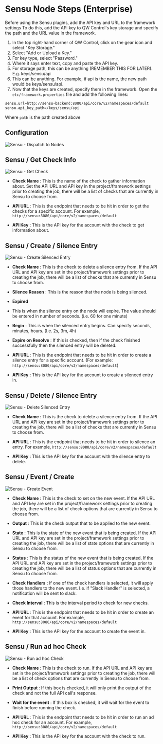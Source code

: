 # Sensu Node Steps (Enterprise)

Before using the Sensu plugins, add the API key and URL to the framework settings To do this, add the API key to QW Control's key storage and specify the path and the URL value in the framework.

1. In the top right-hand corner of QW Control, click on the gear icon and select "Key Storage."
2. Select "Add or Upload a Key."
3. For key type, select "Password."
4. Where it says enter text, copy and paste the API key.
5. For storage path, this can be anything (REMEMBER THIS FOR LATER). E.g. keys/sensu/api
6. This can be anything. For example, if  api is the name, the new path would be keys/sensu/api.
7. Now that the keys are created, specify them in the framework. Open the `etc/framework.properties` file and add the following lines:
```bash
sensu.url=http://sensu-backend:8080/api/core/v2/namespaces/default
sensu.api_key_path=/keys/sensu/api
```
Where `path` is the path created above

## Configuration

![Sensu - Dispatch to Nodes](~@assets/img/datadog-dispatch.png)

## Sensu / Get Check Info

![Sensu - Get Check](~@assets/img/sensu-get-check.png)

- **Check Name**
: This is the name of the check to gather information about. Set the API URL and API key in the project/framework settings prior to creating the job, there will be a list of checks that are currently in Sensu to choose from.

- **API URL**
: This is the endpoint that needs to be hit in order to get the checks for a specific account. For example, `http://sensu:8080/api/core/v2/namespaces/default`

- **API Key**
: This is the API key for the account with the check to get information about.

## Sensu / Create / Silence Entry

![Sensu - Create Silenced Entry](~@assets/img/sensu-create-silenced.png)

- **Check Name**
: This is the check to delete a silence entry from. If the API URL and API key are set in the project/framework settings prior to creating the job, there will be a list of checks that are currently in Sensu to choose from.

- **Silence Reason**
: This is the reason that the node is being silenced.

- **Expired**
- This is when the silence entry on the node will expire. The value should be entered in number of seconds. (i.e. 60 for one minute)

- **Begin**
: This is when the silenced entry begins. Can specify seconds, minutes, hours. (I.e. 2s, 3m, 4h)

- **Expire on Resolve**
: If this is checked, then if the check finished successfully then the silenced entry will be deleted.

- **API URL**
: This is the endpoint that needs to be hit in order to create a silence entry for a specific account. (For example: `http://sensu:8080/api/core/v2/namespaces/default`)

- **API Key**
: This is the API key for the account to create a silenced entry in.

## Sensu / Delete / Silence Entry

![Sensu - Delete Silenced Entry](~@assets/img/sensu-delete-silenced.png)

- **Check Name**
: This is the check to delete a silence entry from. If the API URL and API key are set in the project/framework settings prior to creating the job, there will be a list of checks that are currently in Sensu to choose from.

- **API URL**
: This is the endpoint that needs to be hit in order to silence an entry. For example, `http://sensu:8080/api/core/v2/namespaces/default`

- **API Key**
: This is the API key for the account with the silence entry to delete.

## Sensu / Event / Create

![Sensu - Create Event](~@assets/img/sensu-create-event.png)

- **Check Name**
: This is the check to set on the new event. If the API URL and API key are set in the project/framework settings prior to creating the job, there will be a list of check options that are currently in Sensu to choose from.

- **Output**
: This is the check output that to be applied to the new event.

- **State**
: This is the state of the new event that is being created. If the API URL and API key are set in the project/framework settings prior to creating the job, there will be a list of state options that are currently in Sensu to choose from.

- **Status**
: This is the status of the new event that is being created. If the API URL and API key are set in the project/framework settings prior to creating the job, there will be a list of status options that are currently in Sensu to choose from.

- **Check Handlers**
: If one of the check handlers is selected, it will apply those handlers to the new event. I.e. if  "Slack Handler" is selected, a notification will be sent to slack.

- **Check Interval**
: This is the interval period to check for new checks.

- **API URL**
: This is the endpoint that needs to be hit in order to create an event for that account. For example, `http://sensu:8080/api/core/v2/namespaces/default`

- **API Key**
: This is the API key for the account to create the event in.

## Sensu / Run ad hoc Check

![Sensu - Run ad hoc Check](~@assets/img/sensu-ad-hoc.png)

- **Check Name**
: This is the check to run. If the API URL and API key are set in the project/framework settings prior to creating the job, there will be a list of check options that are currently in Sensu to choose from.

- **Print Output**
: If this box is checked, it will only print the output of the check and not the full API call's response.

- **Wait for the event**
: If this box is checked, it will wait for the event to finish before running the check.

- **API URL**
: This is the endpoint that needs to be hit in order to run an ad hoc check for an account. For example, `http://sensu:8080/api/core/v2/namespaces/default`

- **API Key**
: This is the API key for the account with the check to run.
